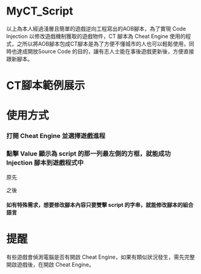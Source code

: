 # MyCT_Script

以上為本人經過淺層且簡單的遊戲逆向工程寫出的AOB腳本，為了實現 Code Injection 以修改遊戲機制獲取的遊戲物件，CT 腳本為 Cheat Engine 使用的程式，之所以將AOB腳本包成CT腳本是為了方便不懂城市的人也可以輕鬆使用，同時也達成開放Source Code 的目的，讓有志人士能在事後遊戲更新後，方便直接跟新腳本。

# CT腳本範例展示

# 使用方式

### 打開 Cheat Engine 並選擇遊戲進程



### 點擊  Value 顯示為 script 的那一列最左側的方框，就能成功 Injection 腳本到遊戲程式中

原先

之後

#### 如有特殊需求，想要修改腳本內容只要雙擊 script 的字串，就能修改腳本的組合語言

# 提醒

有些遊戲會偵測電腦是否有開啟 Cheat Engine，如果有類似狀況發生，需先完整開啟遊戲後，在開啟 Cheat Engine。
